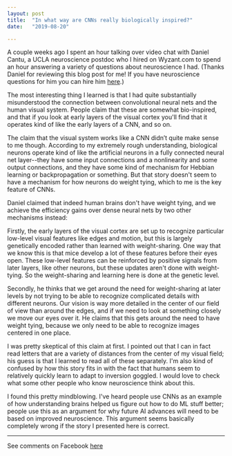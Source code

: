 ```yaml
---
layout: post
title:  "In what way are CNNs really biologically inspired?"
date:   "2019-08-20"

---
```


A couple weeks ago I spent an hour talking over video chat with Daniel Cantu, a UCLA neuroscience postdoc who I hired on Wyzant.com to spend an hour answering a variety of questions about neuroscience I had. (Thanks Daniel for reviewing this blog post for me! If you have neuroscience questions for him you can hire him [here](https://www.wyzant.com/match/tutor/87443576).)

The most interesting thing I learned is that I had quite substantially misunderstood the connection between convolutional neural nets and the human visual system. People claim that these are somewhat bio-inspired, and that if you look at early layers of the visual cortex you'll find that it operates kind of like the early layers of a CNN, and so on.

The claim that the visual system works like a CNN didn’t quite make sense to me though. According to my extremely rough understanding, biological neurons operate kind of like the artificial neurons in a fully connected neural net layer--they have some input connections and a nonlinearity and some output connections, and they have some kind of mechanism for Hebbian learning or backpropagation or something. But that story doesn't seem to have a mechanism for how neurons do weight tying, which to me is the key feature of CNNs.

Daniel claimed that indeed human brains don't have weight tying, and we achieve the efficiency gains over dense neural nets by two other mechanisms instead:

Firstly, the early layers of the visual cortex are set up to recognize particular low-level visual features like edges and motion, but this is largely genetically encoded rather than learned with weight-sharing. One way that we know this is that mice develop a lot of these features before their eyes open. These low-level features can be reinforced by positive signals from later layers, like other neurons, but these updates aren't done with weight-tying. So the weight-sharing and learning here is done at the genetic level.

Secondly, he thinks that we get around the need for weight-sharing at later levels by not trying to be able to recognize complicated details with different neurons. Our vision is way more detailed in the center of our field of view than around the edges, and if we need to look at something closely we move our eyes over it. He claims that this gets around the need to have weight tying, because we only need to be able to recognize images centered in one place.

I was pretty skeptical of this claim at first. I pointed out that I can in fact read letters that are a variety of distances from the center of my visual field; his guess is that I learned to read all of these separately. I'm also kind of confused by how this story fits in with the fact that humans seem to relatively quickly learn to adapt to inversion goggled. I would love to check what some other people who know neuroscience think about this.

I found this pretty mindblowing. I've heard people use CNNs as an example of how understanding brains helped us figure out how to do ML stuff better; people use this as an argument for why future AI advances will need to be based on improved neuroscience. This argument seems basically completely wrong if the story I presented here is correct.

-----

See comments on Facebook [here](https://www.facebook.com/bshlgrs/posts/10217166394406697)
